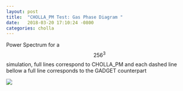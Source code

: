 ```yaml
---
layout: post
title:  "CHOLLA_PM Test: Gas Phase Diagram "
date:   2018-03-20 17:10:24 -0800
categories: cholla
---
```



Power Spectrum for a $$256^3$$ simulation, full lines correspond to CHOLLA_PM and each dashed line bellow a full line corresponds to the GADGET counterpart



<img src="{{ site.url }}assets/images/power_dm_gas_update.png">
